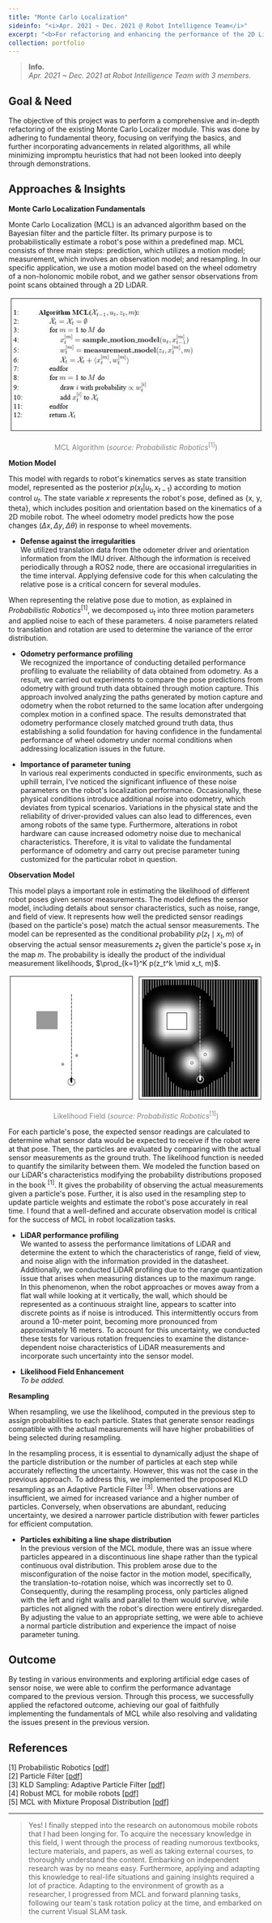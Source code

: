```yaml
---
title: "Monte Carlo Localization"
sideinfo: "<i>Apr. 2021 ~ Dec. 2021 @ Robot Intelligence Team</i>"
excerpt: "<b>For refactoring and enhancing the performance of the 2D LiDAR-based localizer.</b>"
collection: portfolio
---
```

<!-- <br/><img src='/images/500x300.png'> -->

> **Info.**  
  _Apr. 2021 ~ Dec. 2021 at Robot Intelligence Team with 3 members._

## Goal & Need

The objective of this project was to perform a comprehensive and in-depth refactoring of the existing Monte Carlo Localizer module. This was done by adhering to fundamental theory, focusing on verifying the basics, and further incorporating advancements in related algorithms, all while minimizing impromptu heuristics that had not been looked into deeply through demonstrations.

## Approaches & Insights

**Monte Carlo Localization Fundamentals**

Monte Carlo Localization (MCL) is an advanced algorithm based on the Bayesian filter and the particle filter. Its primary purpose is to probabilistically estimate a robot's pose within a predefined map. MCL consists of three main steps: prediction, which utilizes a motion model; measurement, which involves an observation model; and resampling. In our specific application, we use a motion model based on the wheel odometry of a non-holonomic mobile robot, and we gather sensor observations from point scans obtained through a 2D LiDAR.

<div style="text-align:center"><img src="/images/pseudo_mcl.JPG" /></div>
<p style="text-align: center;"><span style="color:gray">MCL Algorithm (<i>source: Probabilistic Robotics</i><sup>[1]</sup>)</span></p>


**Motion Model**

This model with regards to robot's kinematics serves as state transition model, represented as the posterior $p(x_t | u_t, x_{t-1})$ according to motion control $u_t$.
The state variable $x$ represents the robot's pose, defined as {x, y, theta}, which includes position and orientation based on the kinematics of a 2D mobile robot. The wheel odometry model predicts how the pose changes ($\Delta x, \Delta y, \Delta \theta$) in response to wheel movements.  

- **Defense against the irregularities**  
  We utilized translation data from the odometer driver and orientation information from the IMU driver. Although the information is received periodically through a ROS2 node, there are occasional irregularities in the time interval. Applying defensive code for this when calculating the relative pose is a critical concern for several modules.  

When representing the relative pose due to motion, as explained in _Probabilistic Robotics_<sup>[1]</sup>, we decomposed $u_t$ into three motion parameters and applied noise to each of these parameters. 4 noise parameters related to translation and rotation are used to determine the variance of the error distribution.  

- **Odometry performance profiling**  
  We recognized the importance of conducting detailed performance profiling to evaluate the reliability of data obtained from odometry. As a result, we carried out experiments to compare the pose predictions from odometry with ground truth data obtained through motion capture. This approach involved analyzing the paths generated by motion capture and odometry when the robot returned to the same location after undergoing complex motion in a confined space. The results demonstrated that odometry performance closely matched ground truth data, thus establishing a solid foundation for having confidence in the fundamental performance of wheel odometry under normal conditions when addressing localization issues in the future.  
  
- **Importance of parameter tuning**  
  In various real experiments conducted in specific environments, such as uphill terrain, I've noticed the significant influence of these noise parameters on the robot's localization performance. Occasionally, these physical conditions introduce additional noise into odometry, which deviates from typical scenarios. Variations in the physical state and the reliability of driver-provided values can also lead to differences, even among robots of the same type. Furthermore, alterations in robot hardware can cause increased odometry noise due to mechanical characteristics. Therefore, it is vital to validate the fundamental performance of odometry and carry out precise parameter tuning customized for the particular robot in question.


**Observation Model**

This model plays a important role in estimating the likelihood of different robot poses given sensor measurements. The model defines the sensor model, including details about sensor characteristics, such as noise, range, and field of view. It represents how well the predicted sensor readings (based on the particle's pose) match the actual sensor measurements. The model can be represented as the conditional probability $p(z_t \mid x_t, m)$ of observing the actual sensor measurements $z_t$ given the particle's pose $x_t$ in the map $m$. The probability is ideally the product of the individual measurement likelihoods, $\prod_{k=1}^K p(z_t^k \mid x_t, m)$.

<div style="text-align:center"><img src="/images/likelihood_field.JPG" /></div>
<p style="text-align: center;"><span style="color:gray">Likelihood Field (<i>source: Probabilistic Robotics</i><sup>[1]</sup>)</span></p>

For each particle's pose, the expected sensor readings are calculated to determine what sensor data would be expected to receive if the robot were at that pose. Then, the particles are evaluated by comparing with the actual sensor measurements as the ground truth. The likelihood function is needed to quantify the similarity between them. We modeled the function based on our LiDAR's characteristics modifying the probability distributions proposed in the book <sup>[1]</sup>. It gives the probability of observing the actual measurements given a particle's pose. Further, it is also used in the resampling step to update particle weights and estimate the robot's pose accurately in real time. I found that a well-defined and accurate observation model is critical for the success of MCL in robot localization tasks.

- **LiDAR performance profiling**  
  We wanted to assess the performance limitations of LiDAR and determine the extent to which the characteristics of range, field of view, and noise align with the information provided in the datasheet. Additionally, we conducted LiDAR profiling due to the range quantization issue that arises when measuring distances up to the maximum range. In this phenomenon, when the robot approaches or moves away from a flat wall while looking at it vertically, the wall, which should be represented as a continuous straight line, appears to scatter into discrete points as if noise is introduced. This intermittently occurs from around a 10-meter point, becoming more pronounced from approximately 16 meters. To account for this uncertainty, we conducted these tests for various rotation frequencies to examine the distance-dependent noise characteristics of LiDAR measurements and incorporate such uncertainty into the sensor model.
  

- **Likelihood Field Enhancement**  
  _To be added._


**Resampling**

When resampling, we use the likelihood, computed in the previous step to assign probabilities to each particle. States that generate sensor readings compatible with the actual measurements will have higher probabilities of being selected during resampling.

In the resampling process, it is essential to dynamically adjust the shape of the particle distribution or the number of particles at each step while accurately reflecting the uncertainty. However, this was not the case in the previous approach. To address this, we implemented the proposed KLD resampling as an Adaptive Particle Filter <sup>[3]</sup>. When observations are insufficient, we aimed for increased variance and a higher number of particles. Conversely, when observations are abundant, reducing uncertainty, we desired a narrower particle distribution with fewer particles for efficient computation.

- **Particles exhibiting a line shape distribution**  
  In the previous version of the MCL module, there was an issue where particles appeared in a discontinuous line shape rather than the typical continuous oval distribution. This problem arose due to the misconfiguration of the noise factor in the motion model, specifically, the translation-to-rotation noise, which was incorrectly set to 0. Consequently, during the resampling process, only particles aligned with the left and right walls and parallel to them would survive, while particles not aligned with the robot's direction were entirely disregarded. By adjusting the value to an appropriate setting, we were able to achieve a normal particle distribution and experience the impact of noise parameter tuning.

## Outcome

By testing in various environments and exploring artificial edge cases of sensor noise, we were able to confirm the performance advantage compared to the previous version. Through this process, we successfully applied the refactored outcome, achieving our goal of faithfully implementing the fundamentals of MCL while also resolving and validating the issues present in the previous version.

## References

[1] Probabilistic Robotics [[pdf]](https://docs.ufpr.br/~danielsantos/ProbabilisticRobotics.pdf)  
[2] Particle Filter [[pdf]](https://people.eecs.berkeley.edu/~pabbeel/cs287-fa11/slides/particle-filters++_v2.pdf)  
[3] KLD Sampling: Adaptive Particle Filter [[pdf]](https://proceedings.neurips.cc/paper/2001/file/c5b2cebf15b205503560c4e8e6d1ea78-Paper.pdf)  
[4] Robust MCL for mobile robots [[pdf]](https://www2.informatik.uni-freiburg.de/~burgard/postscripts/robustMonteCarlo.pdf)  
[5] MCL with Mixture Proposal Distribution [[pdf]](https://robots.stanford.edu/papers/thrun.hybrid-mcl.pdf)  

***

> Yes! I finally stepped into the research on autonomous mobile robots that I had been longing for. To acquire the necessary knowledge in this field, I went through the process of reading numorous textbooks, lecture materials, and papers, as well as taking external courses, to thoroughly understand the content. Embarking on independent research was by no means easy. Furthermore, applying and adapting this knowledge to real-life situations and gaining insights required a lot of practice. Adapting to the environment of growth as a researcher, I progressed from MCL and forward planning tasks, following our team's task rotation policy at the time, and embarked on the current Visual SLAM task.
